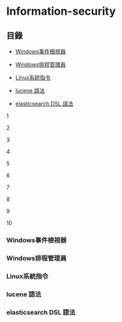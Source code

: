 # Information-security
## 目錄

* [Windows事件檢視器](#windows事件檢視器)

* [Windows排程管理員](#windows排程管理員)

* [Linux系統指令](#linux系統指令)

* [lucene 語法](#lucene-語法)

* [elasticsearch DSL 語法](#elasticsearch-dsl-語法)

1

2

3

4

5

6

7

8

9

10

### Windows事件檢視器
### Windows排程管理員
### Linux系統指令
### lucene 語法
### elasticsearch DSL 語法
